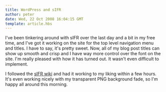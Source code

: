 ```yaml
---
title: WordPress and sIFR
author: peter
date: Wed, 22 Oct 2008 16:04:15 GMT
template: article.hbs
---
```


I&#39;ve been tinkering around with sIFR over the last day and a bit in my free time, and I&#39;ve got it working on the site for the top level navigation menu and titles. I have to say, it&#39;s pretty sweet. Now, all of my blog post titles can show up smooth and crisp and I have way more control over the font on the site. I&#39;m really pleased with how it has turned out. It wasn&#39;t even difficult to implement.

I followed the [sIFR wiki](http:&#x2F;&#x2F;wiki.novemberborn.net&#x2F;sifr) and had it working to my liking within a few hours. It&#39;s even working nicely with my transparent PNG background fade, so I&#39;m happy all around this morning.
